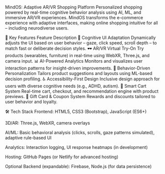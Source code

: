 MindOS: Adaptive AR/VR Shopping Platform
Personalized shopping powered by real-time cognitive behavior analysis using AI, ML, and immersive AR/VR experiences. MindOS transforms the e-commerce experience with adaptive interfaces, making online shopping intuitive for all – including neurodiverse users.

🌟 Key Features
Feature	Description
🧠 Cognitive UI Adaptation	Dynamically adjusts the UI based on user behavior – gaze, click speed, scroll depth – to match fast or deliberate decision styles.
🕶️ AR/VR Virtual Try-On	Try products (wearables, furniture) in real-time using WebXR, Three.js, and camera input.
📊 AI-Powered Analytics	Monitors and visualizes user interaction patterns for insight-driven improvements.
🔁 Behavior-Driven Personalization	Tailors product suggestions and layouts using ML-based decision profiling.
♿ Accessibility-First Design	Inclusive design approach for users with diverse cognitive needs (e.g., ADHD, autism).
🛒 Smart Cart System	Real-time cart, checkout, and recommendation engine with product previews.
🎁 Gift Card & Coupon System	Rewards and discounts tailored to user behavior and loyalty.

🛠️ Tech Stack
Frontend: HTML5, CSS3 (Bootstrap), JavaScript (ES6+)

3D/AR: Three.js, WebXR, camera overlays

AI/ML: Basic behavioral analysis (clicks, scrolls, gaze patterns simulated), adaptive rule-based UI

Analytics: Interaction logging, UI response heatmaps (in development)

Hosting: GitHub Pages (or Netlify for advanced hosting)

Optional Backend (expandable): Firebase, Node.js (for data persistence)

